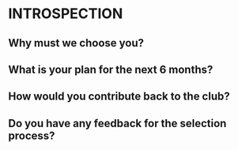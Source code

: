 # INTROSPECTION
## Why must we choose you?

## What is your plan for the next 6 months?

## How would you contribute back to the club?

## Do you have any feedback for the selection process?
